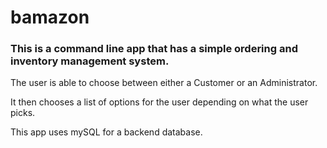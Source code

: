 # bamazon

### This is a command line app that has a simple ordering and inventory management system.


The user is able to choose between either a Customer or an Administrator.

It then chooses a list of options for the user depending on what the user picks.  

This app uses mySQL for a backend database.  
